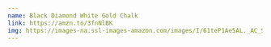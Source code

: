 ```yaml
---
name: Black Diamond White Gold Chalk
link: https://amzn.to/3fnNlBK
img: https://images-na.ssl-images-amazon.com/images/I/61teP1Ae5AL._AC_SL1119_.jpg
---
```

